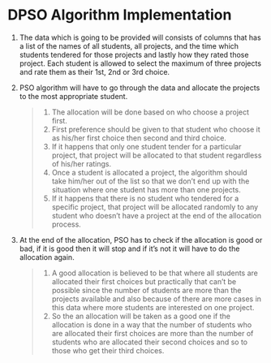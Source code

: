 
# DPSO Algorithm Implementation

1. The data which is going to be provided will consists of columns that has a list of the names of all students, all projects, and the time which students tendered for those projects and lastly how they rated those project. Each student is allowed to select the maximum of three projects and rate them as their 1st, 2nd or 3rd choice.

2. PSO algorithm will have to go through the data and allocate the projects to the most appropriate student.

    > 1) The allocation will be done based on who choose a project first.
    > 2) First preference should be given to that student who choose it as his/her first choice then second and third choice.
    > 3) If it happens that only one student tender for a particular project, that project will be allocated to that student regardless of his/her ratings.
    > 4) Once a student is allocated a project, the algorithm should take him/her out of the list so that we don’t end up with the situation where one student has more than one projects.
    > 5) If it happens that there is no student who tendered for a specific project, that project will be allocated randomly to any student who doesn’t have a project at the end of the allocation process.

3. At the end of the allocation, PSO has to check if the allocation is good or bad, if it is good then it will stop and if it’s not it will have to do the allocation again.

    > 1) A good allocation is believed to be that where all students are allocated their first choices but practically that can’t be possible since the number of students are more than the projects available and also because of there are more cases in this data where more students are interested on one project.
    > 2) So the an allocation will be taken as a good one if the allocation is done in a way that the number of students who are allocated their first choices are more than the number of students who are allocated their second choices and so to those who get their third choices.
